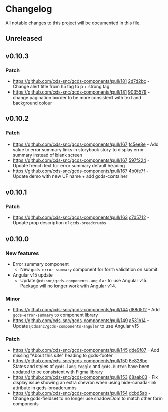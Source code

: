 # Changelog

All notable changes to this project will be documented in this file.

## Unreleased

## v0.10.3

### Patch

- https://github.com/cds-snc/gcds-components/pull/181 [2d7d2bc](https://github.com/cds-snc/gcds-components/commit/2d7d2bc38123e1310f7d86e420eed4ab6e45f84b) - Change alert title from h5 tag to p + strong tag
- https://github.com/cds-snc/gcds-components/pull/181 [9035579](https://github.com/cds-snc/gcds-components/commit/9035579684a64533486fd2a7d4c5231c9069a0a6) - change pagination border to be more consistent with text and background colour

## v0.10.2

### Patch

- https://github.com/cds-snc/gcds-components/pull/167 [fc5ee8e](https://github.com/cds-snc/gcds-components/pull/167/commits/fc5ee8e410d85542d25cd273d084a7defdb883ed) - Add value to error summary links in storybook story to display error summary instead of blank screen
- https://github.com/cds-snc/gcds-components/pull/167 [597f224](https://github.com/cds-snc/gcds-components/pull/167/commits/597f22435ded6fa1804c2af6143fc2ee9a0085b4) - Update french text for error summary default heading
- https://github.com/cds-snc/gcds-components/pull/167 [4b0fe7f](https://github.com/cds-snc/gcds-components/pull/167/commits/4b0fe7fa7c25cbcf8c00f6b7ca50cd2259f793e5) - Update demo with new UF name + add gcds-container

## v0.10.1

### Patch

- https://github.com/cds-snc/gcds-components/pull/163 [c7d5712](https://github.com/cds-snc/gcds-components/commit/c7d57128eabc02552b55d046a5b6a9ea1d695849) - Update prop description of `gcds-breadcrumbs`

## v0.10.0

### New features

- Error summary component
  - New `gcds-error-summary` component for form validation on submit.
- Angular v15 update
  - Update `@cdssnc/gcds-components-angular` to use Angular v15. Package will no longer work with Angular v14.

### Minor

  - https://github.com/cds-snc/gcds-components/pull/144 [d88d5f2](https://github.com/cds-snc/gcds-components/commit/d88d5f21e82dfb55b14aba6c0a98da03c17833e1) - Add `gcds-error-summary` to component library
  - https://github.com/cds-snc/gcds-components/pull/149 [a531b14](https://github.com/cds-snc/gcds-components/commit/a531b14050a2cce28fa6300a0551e2335962fabc) - Update `@cdssnc/gcds-components-angular` to use Angular v15

### Patch

  - https://github.com/cds-snc/gcds-components/pull/145 [dde9f87](https://github.com/cds-snc/gcds-components/commit/dde9f870c8afbdab2251162e4f9fd32a296ac1ef) - Add missing "About this site" heading to gcds-footer
  - https://github.com/cds-snc/gcds-components/pull/150 [6e828bc](https://github.com/cds-snc/gcds-components/commit/6e828bc7f15db7117992d1f0a97e5aff74070447) - States and styles of `gcds-lang-toggle` and `gcds-button` have been updated to be consistent with Figma library
  - https://github.com/cds-snc/gcds-components/pull/153 [68aab03](https://github.com/cds-snc/gcds-components/commit/68aab03311405d24e32e235eec4f548540e8250e) - Fix display issue showing an extra chevron when using hide-canada-link attribute in gcds-breadcrumbs
  - https://github.com/cds-snc/gcds-components/pull/154 [dcbd5ab](https://github.com/cds-snc/gcds-components/commit/dcbd5aba8125003912f172c64af09cf3434f6779) - Change gcds-fieldset to no longer use shadowDom to match other form components